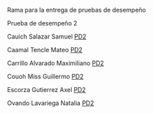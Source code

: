 Rama para la entrega de pruebas de desempeño

Prueba de desempeño 2

Cauich Salazar Samuel [PD2](https://github.com/SamuelSalazar12/EQUIPO_4_FIS/blob/PD/PD/PD2/CauichSalazarSamuel/PD2.md)

Caamal Tencle Mateo [PD2](https://github.com/SamuelSalazar12/EQUIPO_4_FIS/blob/PD/PD/PD2/CaamalTencleMateo/PD2.md)

Carrillo Alvarado Maximiliano [PD2](https://github.com/SamuelSalazar12/EQUIPO_4_FIS/blob/PD/PD/PD2/CarrilloAlvaradoMaximiliano/PD2.md)

Couoh Miss Guillermo [PD2](https://github.com/SamuelSalazar12/EQUIPO_4_FIS/blob/PD/PD/PD2/CouohMissGuillermo/PD2.md)

Escorza Gutierrez Axel [PD2](https://github.com/SamuelSalazar12/EQUIPO_4_FIS/blob/PD/PD/PD2/EscorzaAxel/PD2.md)

Ovando Lavariega Natalia [PD2](https://github.com/SamuelSalazar12/EQUIPO_4_FIS/blob/PD/PD/PD2/OvandoNatalia/PD2.md)
